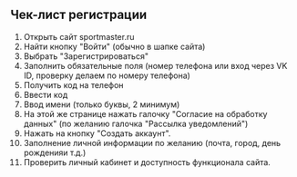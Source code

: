 ## Чек-лист регистрации

1. Открыть сайт sportmaster.ru
2. Найти кнопку "Войти" (обычно в шапке сайта)
3. Выбрать "Зарегистрироваться"
4. Заполнить обязательные поля (номер телефона или вход через VK ID, проверку делаем по номеру телефона)
5. Получить код на телефон
6. Ввести код 
7. Ввод имени (только буквы, 2 минимум)
8. На этой же странице нажать галочку "Согласие на обработку данных" (по желанию галочка "Рассылка уведомлений")
9. Нажать на кнопку "Создать аккаунт".
10. Заполнение личной информации по желанию (почта, город, день рожденияи т.д.)
11. Проверить личный кабинет и доступность функционала сайта.